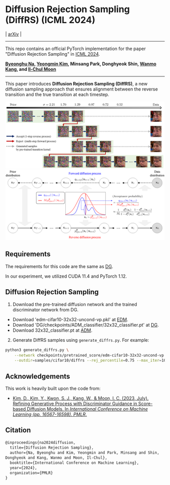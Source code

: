 # Diffusion Rejection Sampling (DiffRS) (ICML 2024)

| [arXiv](https://arxiv.org/abs/2405.17880) |

--------------------

This repo contains an official PyTorch implementation for the paper "Diffusion Rejection Sampling" in [ICML 2024](https://icml.cc/Conferences/2024).

**[Byeonghu Na](https://sites.google.com/view/byeonghu-na), [Yeongmin Kim](https://sites.google.com/view/yeongmin-space), Minsang Park, Donghyeok Shin, [Wanmo Kang](https://sites.google.com/site/wanmokang), and [Il-Chul Moon](https://aai.kaist.ac.kr/bbs/board.php?bo_table=sub2_1&wr_id=3)**   


--------------------

This paper introduces **Diffusion Rejection Sampling (DiffRS)**, a new diffusion sampling approach that ensures alignment between the reverse transition and the true transition at each timestep.

<img src="./figures/SamplingProcess_v10.png" width="1000" title="example" alt="Illustration of the sampling process for DiffRS. The path with the green background represents the DiffRS sampling process, and the rightmost images are generated when the images are sampled as a base sampler without rejection from the intermediate image. Timesteps are expressed as the noise level σ from the EDM scheme.">

<img src="./figures/overview_v10.png" width="1000" title="overview" alt="Overview of DiffRS. We sequentially apply the rejection sampling on the pre-trained transition kernel (red) to align the true transition kernel (blue). The acceptance probability is estimated by the time-dependent discriminator.">

## Requirements

The requirements for this code are the same as [DG](https://github.com/aailabkaist/DG).

In our experiment, we utilized CUDA 11.4 and PyTorch 1.12.


## Diffusion Rejection Sampling

1. Download the pre-trained diffusion network and the trained discriminator network from DG.
  - Download 'edm-cifar10-32x32-uncond-vp.pkl' at [EDM](https://github.com/NVlabs/edm).
  - Download 'DG/checkpoints/ADM_classifier/32x32_classifier.pt' at [DG](https://github.com/aailabkaist/DG).
  - Download 32x32_classifier.pt at [ADM](https://github.com/openai/guided-diffusion).

2. Generate DiffRS samples using `generate_diffrs.py`. For example:

```.bash
python3 generate_diffrs.py \
    --network checkpoints/pretrained_score/edm-cifar10-32x32-uncond-vp.pkl \
    --outdir=samples/cifar10/diffrs --rej_percentile=0.75 --max_iter=105
```


## Acknowledgements

This work is heavily built upon the code from:
* [Kim, D., Kim, Y., Kwon, S. J., Kang, W., & Moon, I. C. (2023, July). Refining Generative Process with Discriminator Guidance in Score-based Diffusion Models. In *International Conference on Machine Learning (pp. 16567-16598). PMLR*.](https://github.com/aailabkaist/DG)

## Citation

```
@inproceedings{na2024diffusion,
  title={Diffusion Rejection Sampling},
  author={Na, Byeonghu and Kim, Yeongmin and Park, Minsang and Shin, Donghyeok and Kang, Wanmo and Moon, Il-Chul},
  booktitle={International Conference on Machine Learning},
  year={2024},
  organization={PMLR}
}
```
